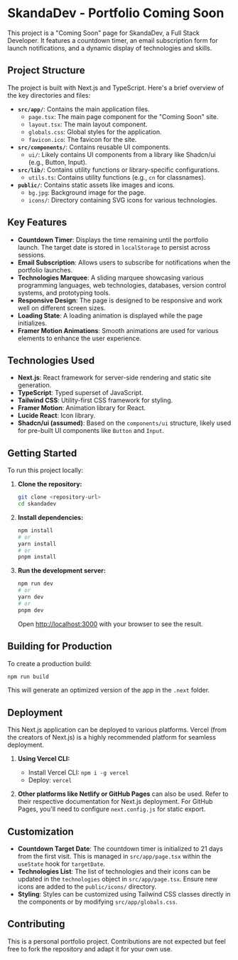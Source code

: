 # SkandaDev - Portfolio Coming Soon

This project is a "Coming Soon" page for SkandaDev, a Full Stack Developer. It features a countdown timer, an email subscription form for launch notifications, and a dynamic display of technologies and skills.

## Project Structure

The project is built with Next.js and TypeScript. Here's a brief overview of the key directories and files:

-   **`src/app/`**: Contains the main application files.
    -   `page.tsx`: The main page component for the "Coming Soon" site.
    -   `layout.tsx`: The main layout component.
    -   `globals.css`: Global styles for the application.
    -   `favicon.ico`: The favicon for the site.
-   **`src/components/`**: Contains reusable UI components.
    -   `ui/`: Likely contains UI components from a library like Shadcn/ui (e.g., Button, Input).
-   **`src/lib/`**: Contains utility functions or library-specific configurations.
    -   `utils.ts`: Contains utility functions (e.g., `cn` for classnames).
-   **`public/`**: Contains static assets like images and icons.
    -   `bg.jpg`: Background image for the page.
    -   `icons/`: Directory containing SVG icons for various technologies.

## Key Features

-   **Countdown Timer**: Displays the time remaining until the portfolio launch. The target date is stored in `localStorage` to persist across sessions.
-   **Email Subscription**: Allows users to subscribe for notifications when the portfolio launches.
-   **Technologies Marquee**: A sliding marquee showcasing various programming languages, web technologies, databases, version control systems, and prototyping tools.
-   **Responsive Design**: The page is designed to be responsive and work well on different screen sizes.
-   **Loading State**: A loading animation is displayed while the page initializes.
-   **Framer Motion Animations**: Smooth animations are used for various elements to enhance the user experience.

## Technologies Used

-   **Next.js**: React framework for server-side rendering and static site generation.
-   **TypeScript**: Typed superset of JavaScript.
-   **Tailwind CSS**: Utility-first CSS framework for styling.
-   **Framer Motion**: Animation library for React.
-   **Lucide React**: Icon library.
-   **Shadcn/ui (assumed)**: Based on the `components/ui` structure, likely used for pre-built UI components like `Button` and `Input`.

## Getting Started

To run this project locally:

1.  **Clone the repository:**
    ```bash
    git clone <repository-url>
    cd skandadev
    ```

2.  **Install dependencies:**
    ```bash
    npm install
    # or
    yarn install
    # or
    pnpm install
    ```

3.  **Run the development server:**
    ```bash
    npm run dev
    # or
    yarn dev
    # or
    pnpm dev
    ```
    Open [http://localhost:3000](http://localhost:3000) with your browser to see the result.

## Building for Production

To create a production build:

```bash
npm run build
```

This will generate an optimized version of the app in the `.next` folder.

## Deployment

This Next.js application can be deployed to various platforms. Vercel (from the creators of Next.js) is a highly recommended platform for seamless deployment.

1.  **Using Vercel CLI:**
    -   Install Vercel CLI: `npm i -g vercel`
    -   Deploy: `vercel`

2.  **Other platforms like Netlify or GitHub Pages** can also be used. Refer to their respective documentation for Next.js deployment. For GitHub Pages, you'll need to configure `next.config.js` for static export.

## Customization

-   **Countdown Target Date**: The countdown timer is initialized to 21 days from the first visit. This is managed in `src/app/page.tsx` within the `useState` hook for `targetDate`.
-   **Technologies List**: The list of technologies and their icons can be updated in the `technologies` object in `src/app/page.tsx`. Ensure new icons are added to the `public/icons/` directory.
-   **Styling**: Styles can be customized using Tailwind CSS classes directly in the components or by modifying `src/app/globals.css`.

## Contributing

This is a personal portfolio project. Contributions are not expected but feel free to fork the repository and adapt it for your own use.
